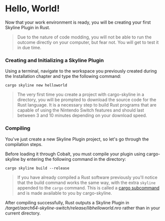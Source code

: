 # Hello, World!

Now that your work environment is ready, you will be creating your first Skyline Plugin in Rust.

> Due to the nature of code modding, you will not be able to run the outcome directly on your computer, but fear not. You will get to test it in due time.

### Creating and Initializing a Skyline Plugin

Using a terminal, navigate to the workspace you previously created during the Installation chapter and type the following command:

```console
cargo skyline new helloworld
```
> The very first time you create a project with cargo-skyline in a directory, you will be prompted to download the source code for the Rust language. It is a necessary step to build Rust programs that are capable of using the Nintendo Switch features and should last between 3 and 10 minutes depending on your download speed.

### Compiling

You've just create a new Skyline Plugin project, so let's go through the compilation steps.

Before loading it through Cobalt, you must compile your plugin using cargo-skyline by entering the following command in the directory:

```console
cargo skyline build --release
```

> If you have already compiled a Rust software previously you'll notice that the build command works the same way, with the extra `skyline` appended to the `cargo` command. This is called
> a [cargo subcommand](https://doc.rust-lang.org/cargo/reference/external-tools.html) and is made available to you by cargo-skyline.

After compiling successfully, Rust outputs a Skyline Plugin in */target/aarch64-skyline-switch/release/libhelloworld.nro* rather than in your current directory.